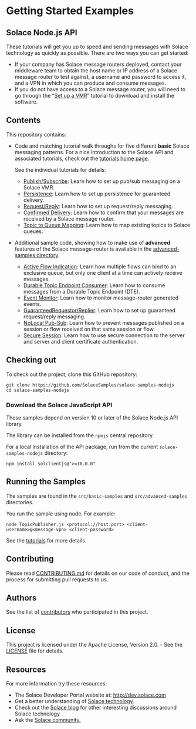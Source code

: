 # Getting Started Examples

## Solace Node.js API

These tutorials will get you up to speed and sending messages with Solace technology as quickly as possible. There are two ways you can get started:

- If your company has Solace message routers deployed, contact your middleware team to obtain the host name or IP address of a Solace message router to test against, a username and password to access it, and a VPN in which you can produce and consume messages.
- If you do not have access to a Solace message router, you will need to go through the “[Set up a VMR](http://docs.solace.com/Solace-VMR-Set-Up/Setting-Up-VMRs.htm)” tutorial to download and install the software.

## Contents

This repository contains:

* Code and matching tutorial walk throughs for five different **basic** Solace messaging patterns. For a nice introduction to the Solace API and associated tutorials, check out the [tutorials home page](https://solacesamples.github.io/solace-samples-nodejs/).

    See the individual tutorials for details:

    - [Publish/Subscribe](https://solacesamples.github.io/solace-samples-nodejs/publish-subscribe): Learn how to set up pub/sub messaging on a Solace VMR.
    - [Persistence](https://solacesamples.github.io/solace-samples-nodejs/persistence-with-queues): Learn how to set up persistence for guaranteed delivery.
    - [Request/Reply](https://solacesamples.github.io/solace-samples-nodejs/request-reply): Learn how to set up request/reply messaging.
    - [Confirmed Delivery](https://solacesamples.github.io/solace-samples-nodejs/confirmed-delivery): Learn how to confirm that your messages are received by a Solace message router.
    - [Topic to Queue Mapping](https://solacesamples.github.io/solace-samples-nodejs/topic-to-queue-mapping): Learn how to map existing topics to Solace queues.

* Additional sample code, showing how to make use of **advanced** features of the Solace message-router is available in the [advanced-samples directory](https://github.com/SolaceSamples/solace-samples-nodejs/tree/master/src/advanced-samples).

    - [Active Flow Indication](https://github.com/SolaceSamples/solace-samples-nodejs/tree/master/src/advanced-samples): Learn how multiple flows can bind to an exclusive queue, but only one client at a time can actively receive messages.
    - [Durable Topic Endpoint Consumer](https://github.com/SolaceSamples/solace-samples-nodejs/tree/master/src/advanced-samples): Learn how to consume messages from a Durable Topic Endpoint (DTE).
    - [Event Monitor](https://github.com/SolaceSamples/solace-samples-nodejs/tree/master/src/advanced-samples): Learn how to monitor message-router generated events.
    - [GuaranteedRequestor/Replier](https://github.com/SolaceSamples/solace-samples-nodejs/tree/master/src/advanced-samples): Learn how to set up guaranteed request/reply messaging.
    - [NoLocal Pub-Sub](https://github.com/SolaceSamples/solace-samples-nodejs/tree/master/src/advanced-samples): Learn how to prevent messages published on a session or flow received on that same session or flow.
    - [Secure Session](https://github.com/SolaceSamples/solace-samples-nodejs/tree/master/src/advanced-samples): Learn how to use secure connection to the server and server and client certificate authentication.

## Checking out

To check out the project, clone this GitHub repository:

```
git clone https://github.com/SolaceSamples/solace-samples-nodejs
cd solace-samples-nodejs
```
 
### Download the Solace JavaScript API

These samples depend on version 10 or later of the Solace Node.js API library.

The library can be installed from the `npmjs` central repository.

For a local installation of the API package, run from the current `solace-samples-nodejs` directory:

```
npm install solclientjs@">=10.0.0"
```

## Running the Samples

The samples are found in the `src/basic-samples` and `src/advanced-samples` directories.

You run the sample using node. For example:

```
node TopicPublisher.js <protocol://host:port> <client-username>@<message-vpn> <client-password>
```

See the [tutorials](https://solacesamples.github.io/solace-samples-nodejs/) for more details.

## Contributing

Please read [CONTRIBUTING.md](CONTRIBUTING.md) for details on our code of conduct, and the process for submitting pull requests to us.

## Authors

See the list of [contributors](https://github.com/SolaceSamples/solace-samples-template/contributors) who participated in this project.

## License

This project is licensed under the Apache License, Version 2.0. - See the [LICENSE](LICENSE) file for details.

## Resources

For more information try these resources:

- The Solace Developer Portal website at: http://dev.solace.com
- Get a better understanding of [Solace technology](http://dev.solace.com/tech/).
- Check out the [Solace blog](http://dev.solace.com/blog/) for other interesting discussions around Solace technology
- Ask the [Solace community.](http://dev.solace.com/community/)
